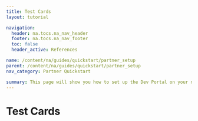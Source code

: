 ```yaml
---
title: Test Cards
layout: tutorial

navigation:
  header: na.tocs.na_nav_header
  footer: na.tocs.na_nav_footer
  toc: false
  header_active: References

name: /content/na/guides/quickstart/partner_setup
parent: /content/na/guides/quickstart/partner_setup
nav_category: Partner Quickstart

summary: This page will show you how to set up the Dev Portal on your machine.
---
```


# Test Cards
